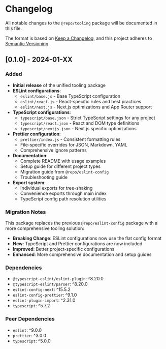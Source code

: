 # Changelog

All notable changes to the `@repo/tooling` package will be documented in this file.

The format is based on [Keep a Changelog](https://keepachangelog.com/en/1.0.0/),
and this project adheres to [Semantic Versioning](https://semver.org/spec/v2.0.0.html).

## [0.1.0] - 2024-01-XX

### Added

- **Initial release** of the unified tooling package
- **ESLint configurations**:
  - `eslint/base.js` - Base TypeScript configuration
  - `eslint/react.js` - React-specific rules and best practices
  - `eslint/next.js` - Next.js optimizations and App Router support
- **TypeScript configurations**:
  - `typescript/base.json` - Strict TypeScript settings for any project
  - `typescript/react.json` - React and DOM type definitions
  - `typescript/nextjs.json` - Next.js specific optimizations
- **Prettier configuration**:
  - `prettier/index.js` - Consistent formatting rules
  - File-specific overrides for JSON, Markdown, YAML
  - Comprehensive ignore patterns
- **Documentation**:
  - Complete README with usage examples
  - Setup guide for different project types
  - Migration guide from `@repo/eslint-config`
  - Troubleshooting guide
- **Export system**:
  - Individual exports for tree-shaking
  - Convenience exports through main index
  - TypeScript config path resolution utilities

### Migration Notes

This package replaces the previous `@repo/eslint-config` package with a more comprehensive tooling solution:

- **Breaking Change**: ESLint configurations now use the flat config format
- **New**: TypeScript and Prettier configurations are now included
- **Improved**: Better project-specific configurations
- **Enhanced**: More comprehensive documentation and setup guides

### Dependencies

- `@typescript-eslint/eslint-plugin`: ^8.20.0
- `@typescript-eslint/parser`: ^8.20.0
- `eslint-config-next`: ^15.5.2
- `eslint-config-prettier`: ^9.1.0
- `eslint-plugin-import`: ^2.31.0
- `typescript`: ^5.7.2

### Peer Dependencies

- `eslint`: ^9.0.0
- `prettier`: ^3.0.0
- `typescript`: ^5.0.0
